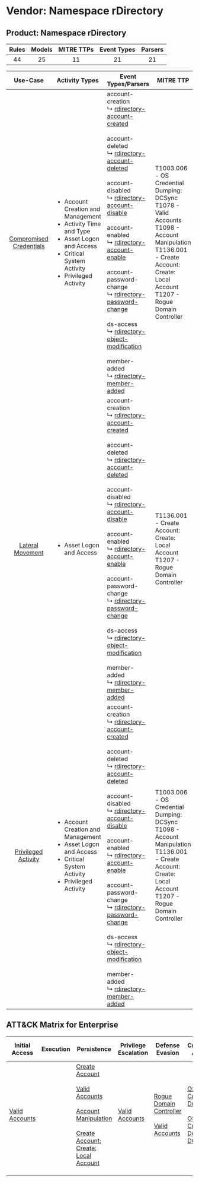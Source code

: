 Vendor: Namespace rDirectory
============================
Product: Namespace rDirectory
-----------------------------
| Rules | Models | MITRE TTPs | Event Types | Parsers |
|:-----:|:------:|:----------:|:-----------:|:-------:|
|  44   |   25   |     11     |     21      |   21    |

|                                 Use-Case                                  | Activity Types                                                                                                                                                                | Event Types/Parsers                                                                                                                                                                                                                                                                                                                                                                                                                                                                                                                                                                                                                                                                                                                                                                                                                | MITRE TTP                                                                                                                                                                                       | Content                                               |
|:-------------------------------------------------------------------------:| ----------------------------------------------------------------------------------------------------------------------------------------------------------------------------- | ---------------------------------------------------------------------------------------------------------------------------------------------------------------------------------------------------------------------------------------------------------------------------------------------------------------------------------------------------------------------------------------------------------------------------------------------------------------------------------------------------------------------------------------------------------------------------------------------------------------------------------------------------------------------------------------------------------------------------------------------------------------------------------------------------------------------------------- | ----------------------------------------------------------------------------------------------------------------------------------------------------------------------------------------------- | ----------------------------------------------------- |
| [Compromised Credentials](../UseCases/usecase_compromised_credentials.md) | <ul><li>Account Creation and Management</li><li>Activity Time  and Type</li><li>Asset Logon and Access</li><li>Critical System Activity</li><li>Privileged Activity</li></ul> |  account-creation<br> ↳ [rdirectory-account-created](../Parsers/parserContent_rdirectory-account-created.md)<br><br> account-deleted<br> ↳ [rdirectory-account-deleted](../Parsers/parserContent_rdirectory-account-deleted.md)<br><br> account-disabled<br> ↳ [rdirectory-account-disable](../Parsers/parserContent_rdirectory-account-disable.md)<br><br> account-enabled<br> ↳ [rdirectory-account-enable](../Parsers/parserContent_rdirectory-account-enable.md)<br><br> account-password-change<br> ↳ [rdirectory-password-change](../Parsers/parserContent_rdirectory-password-change.md)<br><br> ds-access<br> ↳ [rdirectory-object-modification](../Parsers/parserContent_rdirectory-object-modification.md)<br><br> member-added<br> ↳ [rdirectory-member-added](../Parsers/parserContent_rdirectory-member-added.md)<br> | T1003.006 - OS Credential Dumping: DCSync<br>T1078 - Valid Accounts<br>T1098 - Account Manipulation<br>T1136.001 - Create Account: Create: Local Account<br>T1207 - Rogue Domain Controller<br> | <ul><li>17 Rules</li></ul><ul><li>10 Models</li></ul> |
|        [Lateral Movement](../UseCases/usecase_lateral_movement.md)        | <ul><li>Asset Logon and Access</li></ul>                                                                                                                                      |  account-creation<br> ↳ [rdirectory-account-created](../Parsers/parserContent_rdirectory-account-created.md)<br><br> account-deleted<br> ↳ [rdirectory-account-deleted](../Parsers/parserContent_rdirectory-account-deleted.md)<br><br> account-disabled<br> ↳ [rdirectory-account-disable](../Parsers/parserContent_rdirectory-account-disable.md)<br><br> account-enabled<br> ↳ [rdirectory-account-enable](../Parsers/parserContent_rdirectory-account-enable.md)<br><br> account-password-change<br> ↳ [rdirectory-password-change](../Parsers/parserContent_rdirectory-password-change.md)<br><br> ds-access<br> ↳ [rdirectory-object-modification](../Parsers/parserContent_rdirectory-object-modification.md)<br><br> member-added<br> ↳ [rdirectory-member-added](../Parsers/parserContent_rdirectory-member-added.md)<br> | T1136.001 - Create Account: Create: Local Account<br>T1207 - Rogue Domain Controller<br>                                                                                                        | <ul><li>3 Rules</li></ul>                             |
|     [Privileged Activity](../UseCases/usecase_privileged_activity.md)     | <ul><li>Account Creation and Management</li><li>Asset Logon and Access</li><li>Critical System Activity</li><li>Privileged Activity</li></ul>                                 |  account-creation<br> ↳ [rdirectory-account-created](../Parsers/parserContent_rdirectory-account-created.md)<br><br> account-deleted<br> ↳ [rdirectory-account-deleted](../Parsers/parserContent_rdirectory-account-deleted.md)<br><br> account-disabled<br> ↳ [rdirectory-account-disable](../Parsers/parserContent_rdirectory-account-disable.md)<br><br> account-enabled<br> ↳ [rdirectory-account-enable](../Parsers/parserContent_rdirectory-account-enable.md)<br><br> account-password-change<br> ↳ [rdirectory-password-change](../Parsers/parserContent_rdirectory-password-change.md)<br><br> ds-access<br> ↳ [rdirectory-object-modification](../Parsers/parserContent_rdirectory-object-modification.md)<br><br> member-added<br> ↳ [rdirectory-member-added](../Parsers/parserContent_rdirectory-member-added.md)<br> | T1003.006 - OS Credential Dumping: DCSync<br>T1098 - Account Manipulation<br>T1136.001 - Create Account: Create: Local Account<br>T1207 - Rogue Domain Controller<br>                           | <ul><li>24 Rules</li></ul><ul><li>15 Models</li></ul> |

ATT&CK Matrix for Enterprise
----------------------------
| Initial Access                                                      | Execution | Persistence                                                                                                                                                                                                                                                                                                   | Privilege Escalation                                                | Defense Evasion                                                                                                                                 | Credential Access                                                                                                                                                | Discovery | Lateral Movement | Collection | Command and Control | Exfiltration | Impact |
| ------------------------------------------------------------------- | --------- | ------------------------------------------------------------------------------------------------------------------------------------------------------------------------------------------------------------------------------------------------------------------------------------------------------------- | ------------------------------------------------------------------- | ----------------------------------------------------------------------------------------------------------------------------------------------- | ---------------------------------------------------------------------------------------------------------------------------------------------------------------- | --------- | ---------------- | ---------- | ------------------- | ------------ | ------ |
| [Valid Accounts](https://attack.mitre.org/techniques/T1078)<br><br> |           | [Create Account](https://attack.mitre.org/techniques/T1136)<br><br>[Valid Accounts](https://attack.mitre.org/techniques/T1078)<br><br>[Account Manipulation](https://attack.mitre.org/techniques/T1098)<br><br>[Create Account: Create: Local Account](https://attack.mitre.org/techniques/T1136/001)<br><br> | [Valid Accounts](https://attack.mitre.org/techniques/T1078)<br><br> | [Rogue Domain Controller](https://attack.mitre.org/techniques/T1207)<br><br>[Valid Accounts](https://attack.mitre.org/techniques/T1078)<br><br> | [OS Credential Dumping](https://attack.mitre.org/techniques/T1003)<br><br>[OS Credential Dumping: DCSync](https://attack.mitre.org/techniques/T1003/006)<br><br> |           |                  |            |                     |              |        |